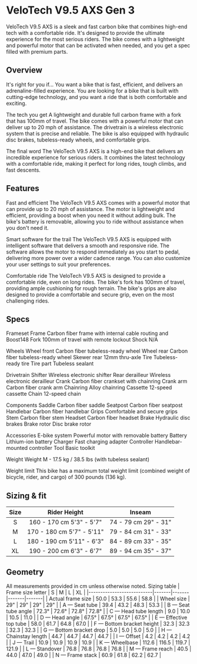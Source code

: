 # VeloTech V9.5 AXS Gen 3

VeloTech V9.5 AXS is a sleek and fast carbon bike that combines high-end tech with a comfortable ride. It's designed to provide the ultimate experience for the most serious riders. The bike comes with a lightweight and powerful motor that can be activated when needed, and you get a spec filled with premium parts.
## Overview
It's right for you if...
You want a bike that is fast, efficient, and delivers an adrenaline-filled experience. You are looking for a bike that is built with cutting-edge technology, and you want a ride that is both comfortable and exciting.

The tech you get
A lightweight and durable full carbon frame with a fork that has 100mm of travel. The bike comes with a powerful motor that can deliver up to 20 mph of assistance. The drivetrain is a wireless electronic system that is precise and reliable. The bike is also equipped with hydraulic disc brakes, tubeless-ready wheels, and comfortable grips.

The final word
The VeloTech V9.5 AXS is a high-end bike that delivers an incredible experience for serious riders. It combines the latest technology with a comfortable ride, making it perfect for long rides, tough climbs, and fast descents.

## Features
Fast and efficient
The VeloTech V9.5 AXS comes with a powerful motor that can provide up to 20 mph of assistance. The motor is lightweight and efficient, providing a boost when you need it without adding bulk. The bike's battery is removable, allowing you to ride without assistance when you don't need it.

Smart software for the trail
The VeloTech V9.5 AXS is equipped with intelligent software that delivers a smooth and responsive ride. The software allows the motor to respond immediately as you start to pedal, delivering more power over a wider cadence range. You can also customize your user settings to suit your preferences.

Comfortable ride
The VeloTech V9.5 AXS is designed to provide a comfortable ride, even on long rides. The bike's fork has 100mm of travel, providing ample cushioning for rough terrain. The bike's grips are also designed to provide a comfortable and secure grip, even on the most challenging rides.

## Specs
Frameset
Frame	Carbon fiber frame with internal cable routing and Boost148
Fork	100mm of travel with remote lockout
Shock	N/A

Wheels
Wheel front	Carbon fiber tubeless-ready wheel
Wheel rear	Carbon fiber tubeless-ready wheel
Skewer rear	12mm thru-axle
Tire	Tubeless-ready tire
Tire part	Tubeless sealant

Drivetrain
Shifter	Wireless electronic shifter
Rear derailleur	Wireless electronic derailleur
Crank	Carbon fiber crankset with chainring
Crank arm	Carbon fiber crank arm
Chainring	Alloy chainring
Cassette	12-speed cassette
Chain	12-speed chain

Components
Saddle	Carbon fiber saddle
Seatpost	Carbon fiber seatpost
Handlebar	Carbon fiber handlebar
Grips	Comfortable and secure grips
Stem	Carbon fiber stem
Headset	Carbon fiber headset
Brake	Hydraulic disc brakes
Brake rotor	Disc brake rotor

Accessories
E-bike system	Powerful motor with removable battery
Battery	Lithium-ion battery
Charger	Fast charging adapter
Controller	Handlebar-mounted controller
Tool	Basic toolkit

Weight
Weight	M - 17.5 kg / 38.5 lbs (with tubeless sealant)

Weight limit
This bike has a maximum total weight limit (combined weight of bicycle, rider, and cargo) of 300 pounds (136 kg).

## Sizing & fit
| Size |       Rider Height       |        Inseam        |
|:----:|:------------------------:|:--------------------:|
|   S  | 160 - 170 cm 5'3" - 5'7" | 74 - 79 cm 29" - 31" |
|   M  | 170 - 180 cm 5'7" - 5'11" | 79 - 84 cm 31" - 33" |
|   L  | 180 - 190 cm 5'11" - 6'3" | 84 - 89 cm 33" - 35" |
|  XL  | 190 - 200 cm 6'3" - 6'7" | 89 - 94 cm 35" - 37" |

## Geometry
All measurements provided in cm unless otherwise noted.
Sizing table
| Frame size letter         | S     | M     | L     | XL    |
|---------------------------|-------|-------|-------|-------|
| Actual frame size         | 50.0  | 53.3  | 55.6  | 58.8  |
| Wheel size                | 29"   | 29"   | 29"   | 29"   |
| A — Seat tube             | 39.4  | 43.2  | 48.3  | 53.3  |
| B — Seat tube angle       | 72.3° | 72.6° | 72.8° | 72.8° |
| C — Head tube length      | 9.0   | 10.0  | 10.5  | 11.0  |
| D — Head angle            | 67.5° | 67.5° | 67.5° | 67.5° |
| E — Effective top tube    | 58.0  | 61.7  | 64.8  | 67.0  |
| F — Bottom bracket height | 32.3  | 32.3  | 32.3  | 32.3  |
| G — Bottom bracket drop   | 5.0   | 5.0   | 5.0   | 5.0   |
| H — Chainstay length      | 44.7  | 44.7  | 44.7  | 44.7  |
| I — Offset                | 4.2   | 4.2   | 4.2   | 4.2   |
| J — Trail                 | 10.9  | 10.9  | 10.9  | 10.9  |
| K — Wheelbase             | 112.6 | 116.5 | 119.7 | 121.9 |
| L — Standover             | 76.8  | 76.8  | 76.8  | 76.8  |
| M — Frame reach           | 40.5  | 44.0  | 47.0  | 49.0  |
| N — Frame stack           | 60.9  | 61.8  | 62.2  | 62.7  |
